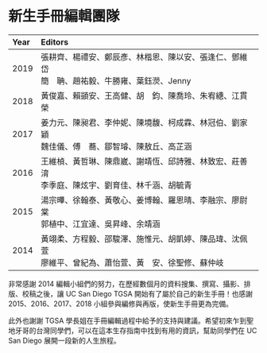 # 新生手冊編輯團隊

| Year | Editors |
| :--- | :--- |
| 2019 | 張耕齊、楊禮安、鄭辰彥、林楷恩、陳以安、張逢仁、鄧維岱<br>簡　聃、趙祐毅、牛勝雍、葉鈺濙、Jenny |
| 2018 | 黃俊嘉、賴顗安、王高健、胡　鈞、陳喬玲、朱宥繐、江貫榮 |
| 2017 | 姜力元、陳昶君、李仲妮、陳境馥、柯成霖、林冠伯、劉家穎<br>魏佳儀、傅　蕎、鄒智璿、陳敖丘、高芷涵 |
| 2016 | 王維楨、黃哲琳、陳鼎崴、謝靖恆、邱詩雅、林致宏、莊善淯<br>李季庭、陳炫宇、劉育佳、林千涵、胡毓青 |
| 2015 | 湯宗曄、徐翰泰、黃敬心、姜博翰、羅恩晴、李融宗、廖尉棠<br>郭植中、江宜達、吳昇峰、余靖涵 |
| 2014 | 黃翊柔、方程毅、邵駿澤、施惟元、胡凱婷、陳品瑋、沈佩萱<br>廖維平、曾紀為、蕭怡萱、黃　安、徐聖修、蘇仲岐 |



非常感謝 2014 編輯小組們的努力，在歷經數個月的資料搜集、撰寫、攝影、排版、校稿之後，讓 UC San Diego TGSA 開始有了屬於自己的新生手冊！也感謝 2015、2016、2017、2018 小組參與編修與再版，使新生手冊更為完備。

此外也謝謝 TGSA 學長姐在手冊編輯過程中給予的支持與建議。希望初來乍到聖地牙哥的台灣同學們，可以在這本生存指南中找到有用的資訊，幫助同學們在 UC San Diego 展開一段新的人生旅程。